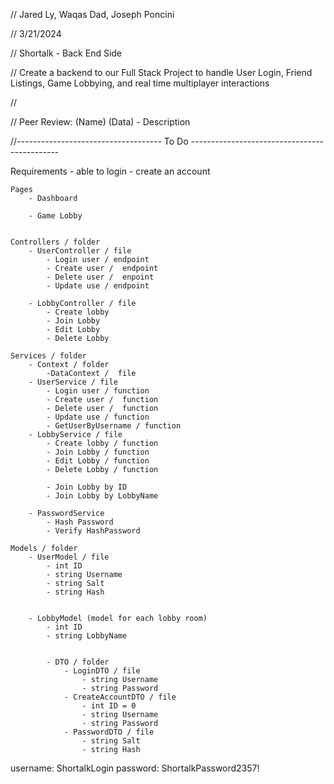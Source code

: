 // Jared Ly, Waqas Dad, Joseph Poncini

// 3/21/2024

// Shortalk - Back End Side

// Create a backend to our Full Stack Project to handle User Login, Friend Listings, Game Lobbying, and real time multiplayer interactions

// 

// Peer Review: (Name) (Data) - Description


//------------------------------------ To Do ---------------------------------------------


Requirements
    - able to login
    - create an account

    Pages
        - Dashboard

        - Game Lobby
    

    Controllers / folder
        - UserController / file
            - Login user / endpoint
            - Create user /  endpoint
            - Delete user /  enpoint
            - Update use / endpoint

        - LobbyController / file
            - Create lobby
            - Join Lobby
            - Edit Lobby
            - Delete Lobby
    
    Services / folder
        - Context / folder
            -DataContext /  file
        - UserService / file
            - Login user / function
            - Create user /  function
            - Delete user /  function
            - Update use / function
            - GetUserByUsername / function
        - LobbyService / file
            - Create lobby / function
            - Join Lobby / function
            - Edit Lobby / function
            - Delete Lobby / function

            - Join Lobby by ID
            - Join Lobby by LobbyName

        - PasswordService
            - Hash Password
            - Verify HashPassword

    Models / folder
        - UserModel / file
            - int ID
            - string Username
            - string Salt
            - string Hash


        - LobbyModel (model for each lobby room)
            - int ID
            - string LobbyName


            - DTO / folder
                - LoginDTO / file
                    - string Username
                    - string Password
                - CreateAccountDTO / file
                    - int ID = 0
                    - string Username
                    - string Password
                - PasswordDTO / file
                    - string Salt
                    - string Hash



username: ShortalkLogin
password: ShortalkPassword2357!
